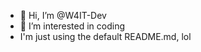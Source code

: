 - 👋 Hi, I’m @W4IT-Dev
- 👀 I’m interested in coding
- I'm just using the default README.md, lol
<!-- - 🌱 I’m currently learning ... -->
<!-- - 💞️ I’m looking to collaborate on ... -->
<!-- - 📫 How to reach me ... -->

<!---
W4IT-Dev/W4IT-Dev is a ✨ special ✨ repository because its `README.md` (this file) appears on your GitHub profile.
You can click the Preview link to take a look at your changes.
--->
